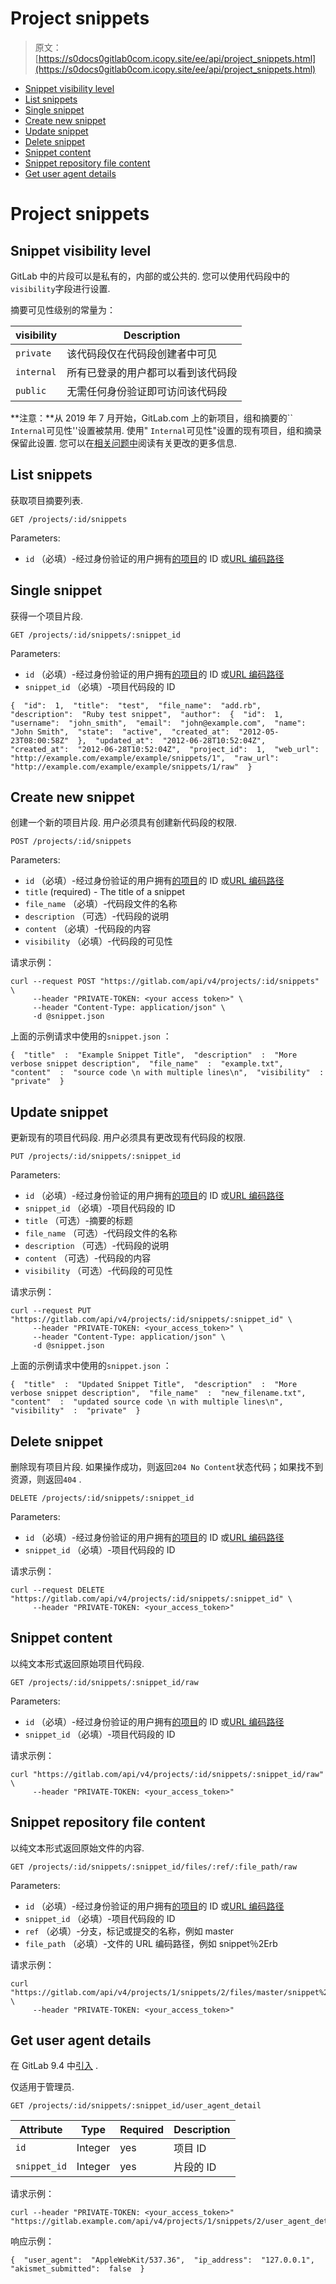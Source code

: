 # Project snippets

> 原文：[https://s0docs0gitlab0com.icopy.site/ee/api/project_snippets.html](https://s0docs0gitlab0com.icopy.site/ee/api/project_snippets.html)

*   [Snippet visibility level](#snippet-visibility-level)
*   [List snippets](#list-snippets)
*   [Single snippet](#single-snippet)
*   [Create new snippet](#create-new-snippet)
*   [Update snippet](#update-snippet)
*   [Delete snippet](#delete-snippet)
*   [Snippet content](#snippet-content)
*   [Snippet repository file content](#snippet-repository-file-content)
*   [Get user agent details](#get-user-agent-details)

# Project snippets[](#project-snippets "Permalink")

## Snippet visibility level[](#snippet-visibility-level "Permalink")

GitLab 中的片段可以是私有的，内部的或公共的. 您可以使用代码段中的`visibility`字段进行设置.

摘要可见性级别的常量为：

| visibility | Description |
| --- | --- |
| `private` | 该代码段仅在代码段创建者中可见 |
| `internal` | 所有已登录的用户都可以看到该代码段 |
| `public` | 无需任何身份验证即可访问该代码段 |

**注意：**从 2019 年 7 月开始，GitLab.com 上的新项目，组和摘要的`` `Internal`可见性''设置被禁用. 使用" `Internal`可见性"设置的现有项目，组和摘录保留此设置. 您可以在[相关问题中](https://gitlab.com/gitlab-org/gitlab/-/issues/12388)阅读有关更改的更多信息.

## List snippets[](#list-snippets "Permalink")

获取项目摘要列表.

```
GET /projects/:id/snippets 
```

Parameters:

*   `id` （必填）-经过身份验证的用户拥有[的项目](README.html#namespaced-path-encoding)的 ID 或[URL 编码路径](README.html#namespaced-path-encoding)

## Single snippet[](#single-snippet "Permalink")

获得一个项目片段.

```
GET /projects/:id/snippets/:snippet_id 
```

Parameters:

*   `id` （必填）-经过身份验证的用户拥有[的项目](README.html#namespaced-path-encoding)的 ID 或[URL 编码路径](README.html#namespaced-path-encoding)
*   `snippet_id` （必填）-项目代码段的 ID

```
{  "id":  1,  "title":  "test",  "file_name":  "add.rb",  "description":  "Ruby test snippet",  "author":  {  "id":  1,  "username":  "john_smith",  "email":  "john@example.com",  "name":  "John Smith",  "state":  "active",  "created_at":  "2012-05-23T08:00:58Z"  },  "updated_at":  "2012-06-28T10:52:04Z",  "created_at":  "2012-06-28T10:52:04Z",  "project_id":  1,  "web_url":  "http://example.com/example/example/snippets/1",  "raw_url":  "http://example.com/example/example/snippets/1/raw"  } 
```

## Create new snippet[](#create-new-snippet "Permalink")

创建一个新的项目片段. 用户必须具有创建新代码段的权限.

```
POST /projects/:id/snippets 
```

Parameters:

*   `id` （必填）-经过身份验证的用户拥有[的项目](README.html#namespaced-path-encoding)的 ID 或[URL 编码路径](README.html#namespaced-path-encoding)
*   `title` (required) - The title of a snippet
*   `file_name` （必填）-代码段文件的名称
*   `description` （可选）-代码段的说明
*   `content` （必填）-代码段的内容
*   `visibility` （必填）-代码段的可见性

请求示例：

```
curl --request POST "https://gitlab.com/api/v4/projects/:id/snippets" \
     --header "PRIVATE-TOKEN: <your access token>" \
     --header "Content-Type: application/json" \
     -d @snippet.json 
```

上面的示例请求中使用的`snippet.json` ：

```
{  "title"  :  "Example Snippet Title",  "description"  :  "More verbose snippet description",  "file_name"  :  "example.txt",  "content"  :  "source code \n with multiple lines\n",  "visibility"  :  "private"  } 
```

## Update snippet[](#update-snippet "Permalink")

更新现有的项目代码段. 用户必须具有更改现有代码段的权限.

```
PUT /projects/:id/snippets/:snippet_id 
```

Parameters:

*   `id` （必填）-经过身份验证的用户拥有[的项目](README.html#namespaced-path-encoding)的 ID 或[URL 编码路径](README.html#namespaced-path-encoding)
*   `snippet_id` （必填）-项目代码段的 ID
*   `title` （可选）-摘要的标题
*   `file_name` （可选）-代码段文件的名称
*   `description` （可选）-代码段的说明
*   `content` （可选）-代码段的内容
*   `visibility` （可选）-代码段的可见性

请求示例：

```
curl --request PUT "https://gitlab.com/api/v4/projects/:id/snippets/:snippet_id" \
     --header "PRIVATE-TOKEN: <your_access_token>" \
     --header "Content-Type: application/json" \
     -d @snippet.json 
```

上面的示例请求中使用的`snippet.json` ：

```
{  "title"  :  "Updated Snippet Title",  "description"  :  "More verbose snippet description",  "file_name"  :  "new_filename.txt",  "content"  :  "updated source code \n with multiple lines\n",  "visibility"  :  "private"  } 
```

## Delete snippet[](#delete-snippet "Permalink")

删除现有项目片段. 如果操作成功，则返回`204 No Content`状态代码；如果找不到资源，则返回`404` .

```
DELETE /projects/:id/snippets/:snippet_id 
```

Parameters:

*   `id` （必填）-经过身份验证的用户拥有[的项目](README.html#namespaced-path-encoding)的 ID 或[URL 编码路径](README.html#namespaced-path-encoding)
*   `snippet_id` （必填）-项目代码段的 ID

请求示例：

```
curl --request DELETE "https://gitlab.com/api/v4/projects/:id/snippets/:snippet_id" \
     --header "PRIVATE-TOKEN: <your_access_token>" 
```

## Snippet content[](#snippet-content "Permalink")

以纯文本形式返回原始项目代码段.

```
GET /projects/:id/snippets/:snippet_id/raw 
```

Parameters:

*   `id` （必填）-经过身份验证的用户拥有[的项目](README.html#namespaced-path-encoding)的 ID 或[URL 编码路径](README.html#namespaced-path-encoding)
*   `snippet_id` （必填）-项目代码段的 ID

请求示例：

```
curl "https://gitlab.com/api/v4/projects/:id/snippets/:snippet_id/raw" \
     --header "PRIVATE-TOKEN: <your_access_token>" 
```

## Snippet repository file content[](#snippet-repository-file-content "Permalink")

以纯文本形式返回原始文件的内容.

```
GET /projects/:id/snippets/:snippet_id/files/:ref/:file_path/raw 
```

Parameters:

*   `id` （必填）-经过身份验证的用户拥有[的项目](README.html#namespaced-path-encoding)的 ID 或[URL 编码路径](README.html#namespaced-path-encoding)
*   `snippet_id` （必填）-项目代码段的 ID
*   `ref` （必填）-分支，标记或提交的名称，例如 master
*   `file_path` （必填）-文件的 URL 编码路径，例如 snippet％2Erb

请求示例：

```
curl "https://gitlab.com/api/v4/projects/1/snippets/2/files/master/snippet%2Erb/raw" \
     --header "PRIVATE-TOKEN: <your_access_token>" 
```

## Get user agent details[](#get-user-agent-details "Permalink")

在 GitLab 9.4 中[引入](https://gitlab.com/gitlab-org/gitlab-foss/-/issues/29508) .

仅适用于管理员.

```
GET /projects/:id/snippets/:snippet_id/user_agent_detail 
```

| Attribute | Type | Required | Description |
| --- | --- | --- | --- |
| `id` | Integer | yes | 项目 ID |
| `snippet_id` | Integer | yes | 片段的 ID |

请求示例：

```
curl --header "PRIVATE-TOKEN: <your_access_token>" "https://gitlab.example.com/api/v4/projects/1/snippets/2/user_agent_detail" 
```

响应示例：

```
{  "user_agent":  "AppleWebKit/537.36",  "ip_address":  "127.0.0.1",  "akismet_submitted":  false  } 
```